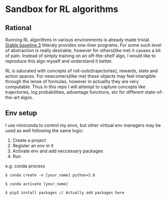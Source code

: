 # Sandbox for RL algorithms

## Rational
Running RL algorithms in various environments is already made trivial. [Stable baseline 3](https://github.com/DLR-RM/stable-baselines3) litteraly provides one-liner programs.
For some such level of abstraction is really desirable, however for others(like me) it causes a bit of pain. 
Instead of simply training on an off-the-shelf algo, I would like to reproduce this algo myself and understand it better.

RL is saturated with concepts of roll-outs(trajectories), rewards, state and action spaces.
For newcomers(like me) these objects may feel intangible through the lense of formulas, however in actuality they are very computable.
Thus in this repo I will attempt to capture concepts like trajectories, log probabilities, advantage functions, etc for different state-of-the-art algos.

## Env setup
I use miniconda to control my envs, but other virtiual env managers may be used as well following the same logic:

1. Create a project
2. Register an env in it
3. Activate env and add neccessary packages
4. Run

e.g. conda process

`$ conda create -n [your_name] python=3.8`

`$ conda activate [your_name]`

`$ pip3 install packages // Actually add packages here`

